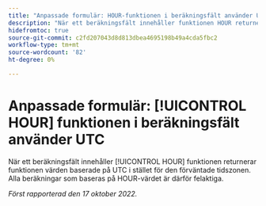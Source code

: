 ```yaml
---
title: "Anpassade formulär: HOUR-funktionen i beräkningsfält använder UTC"
description: "När ett beräkningsfält innehåller funktionen HOUR returnerar funktionen värden baserade på UTC i stället för den förväntade tidszonen. Därför är alla beräkningar som baseras på HOUR-värdet felaktiga."
hidefromtoc: true
source-git-commit: c2fd207043d8d813dbea4695198b49a4cda5fbc2
workflow-type: tm+mt
source-wordcount: '82'
ht-degree: 0%

---
```



# Anpassade formulär: [!UICONTROL HOUR] funktionen i beräkningsfält använder UTC

När ett beräkningsfält innehåller [!UICONTROL HOUR] funktionen returnerar funktionen värden baserade på UTC i stället för den förväntade tidszonen. Alla beräkningar som baseras på HOUR-värdet är därför felaktiga.

_Först rapporterad den 17 oktober 2022._


